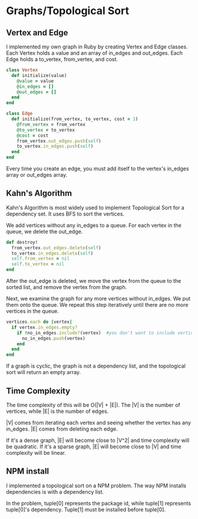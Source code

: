 # Graphs/Topological Sort

## Vertex and Edge

I implemented my own graph in Ruby by creating Vertex and Edge classes. Each Vertex holds a value and an array of
in_edges and out_edges. Each Edge holds a to_vertex, from_vertex, and cost.

```ruby
class Vertex
  def initialize(value)
    @value = value
    @in_edges = []
    @out_edges = []
  end
end

class Edge
  def initialize(from_vertex, to_vertex, cost = 1)
    @from_vertex = from_vertex
    @to_vertex = to_vertex
    @cost = cost
    from_vertex.out_edges.push(self)
    to_vertex.in_edges.push(self)
  end
end
```

Every time you create an edge, you must add itself to
the vertex's in_edges array or out_edges array.

## Kahn's Algorithm

Kahn's Algorithm is most widely used to implement Topological Sort for a dependency set. It uses BFS to sort the vertices.

We add vertices without any in_edges to a queue. For each vertex in the queue, we delete the out_edge.

```Ruby
def destroy!
  from_vertex.out_edges.delete(self)
  to_vertex.in_edges.delete(self)
  self.from_vertex = nil
  self.to_vertex = nil
end
```

After the out_edge is deleted, we move the vertex from the queue to the sorted list, and remove the vertex from the graph.

Next, we examine the graph for any more vertices without in_edges. We put them onto the queue. We repeat this step iteratively until there are no more vertices in the queue.

```Ruby
vertices.each do |vertex|
  if vertex.in_edges.empty?
    if !no_in_edges.include?(vertex)  #you don't want to include vertices twice
      no_in_edges.push(vertex)
    end
  end
end
```

If a graph is cyclic, the graph is not a dependency list, and the topological sort will return an empty array.

## Time Complexity

The time complexity of this will be O(|V| + |E|). The |V| is the number of vertices, while |E| is the number of edges.

|V| comes from iterating each vertex and seeing whether the vertex has any in_edges. |E| comes from deleting each edge.

If it's a dense graph, |E| will become close to |V^2| and time complexity will be quadratic. If it's a sparse graph, |E| will become close to |V| and time complexity will be linear. 

## NPM install

I implemented a topological sort on a NPM problem. The way NPM installs dependencies is with a dependency list.

In the problem, tuple[0] represents the package id, while tuple[1] represents tuple[0]'s dependency. Tuple[1] must be installed before tuple[0].
